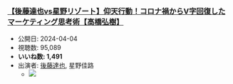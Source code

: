 ### [【後藤達也vs星野リゾート】仰天行動！コロナ禍からV字回復したマーケティング思考術【高橋弘樹】](https://www.youtube.com/watch?v=LtlbsAHlYxQ)
-   公開日: 2024-04-04
-   視聴数: 95,089
-   **いいね数: 1,491**
-   出演者: [後藤達也](/rehacq_fan/people/後藤達也 "wikilink"), 星野佳路
    - [![](https://img.youtube.com/vi/LtlbsAHlYxQ/hqdefault.jpg)](https://www.youtube.com/watch?v=LtlbsAHlYxQ)
